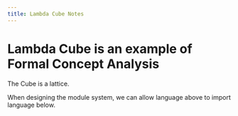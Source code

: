 ```yaml
---
title: Lambda Cube Notes
---
```


# Lambda Cube is an example of Formal Concept Analysis

The Cube is a lattice.

When designing the module system,
we can allow language above to import language below.
